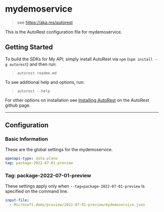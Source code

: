 # mydemoservice

> see https://aka.ms/autorest

This is the AutoRest configuration file for mydemoservice.

## Getting Started

To build the SDKs for My API, simply install AutoRest via `npm` (`npm install -g autorest`) and then run:

> `autorest readme.md`

To see additional help and options, run:

> `autorest --help`

For other options on installation see [Installing AutoRest](https://aka.ms/autorest/install) on the AutoRest github page.

---

## Configuration

### Basic Information

These are the global settings for the mydemoservice.

```yaml
openapi-type: data-plane
tag: package-2022-07-01-preview
```

### Tag: package-2022-07-01-preview

These settings apply only when `--tag=package-2022-07-01-preview` is specified on the command line.

```yaml $(tag) == 'package-2022-07-01-preview'
input-file:
  - Microsoft.demo/preview/2022-07-01-preview/mydemoservice.json
```
